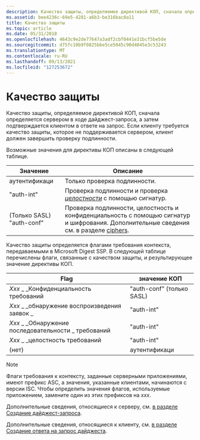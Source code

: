 ```yaml
---
description: Качество защиты, определяемое директивой КОП, сначала определяется сервером в ходе дайджест-запроса, а затем подтверждается клиентом в ответе на запрос.
ms.assetid: bee4236c-69e5-4281-a6b3-be316bac0a11
title: Качество защиты
ms.topic: article
ms.date: 05/31/2018
ms.openlocfilehash: 4643c9e2de77647a3adf2cbf0441e31bcf5be5de
ms.sourcegitcommit: d75fc10b9f0825bbe5ce5045c90d4045e3c53243
ms.translationtype: MT
ms.contentlocale: ru-RU
ms.lasthandoff: 09/13/2021
ms.locfileid: "127253672"
---
```

# <a name="quality-of-protection"></a>Качество защиты

Качество защиты, определяемое директивой КОП, сначала определяется сервером в ходе дайджест-запроса, а затем подтверждается клиентом в ответе на запрос. Если клиенту требуется качество защиты, которое не поддерживается сервером, клиент должен завершить проверку подлинности.

Возможные значения для директивы КОП описаны в следующей таблице.



| Значение                   | Описание                                                                                                                                  |
|-------------------------|----------------------------------------------------------------------------------------------------------------------------------------------|
| аутентификаци                  | Только проверка подлинности.                                                                                                                         |
| "auth-int"              | Проверка подлинности и проверка [*целостности*](../secgloss/i-gly.md) с помощью сигнатур.                  |
| (Только SASL) "auth-conf" | Проверка подлинности, целостность и конфиденциальность с помощью сигнатур и шифрования. Дополнительные сведения см. в разделе [ciphers](ciphers.md). |



 

Качество защиты определяется флагами требования контекста, передаваемыми в Microsoft Digest SSP. В следующей таблице перечислены флаги, связанные с качеством защиты, и результирующее значение директивы КОП.



| Flag                         | значение КОП               |
|------------------------------|-------------------------|
| *Xxx* \_ \_Конфиденциальность требований  | "auth-conf" (только SASL) |
| *Xxx* \_ \_обнаружение воспроизведения заявок \_   | "auth-int"              |
| *Xxx* \_ \_Обнаружение последовательности \_ требований | "auth-int"              |
| *Xxx* \_ \_целостность требований        | "auth-int"              |
| (нет)                       | аутентификаци                  |



 

> [!Note]  
> Флаги требования к контексту, заданные серверными приложениями, имеют префикс ASC, а значения, указанные клиентами, начинаются с версии ISC. Чтобы определить значения флагов, используемые приложением, замените один из этих префиксов на *xxx*.

 

Дополнительные сведения, относящиеся к серверу, см. [в разделе Создание дайджест-запроса](generating-the-digest-challenge.md).

Дополнительные сведения, относящиеся к клиенту, см. [в разделе Создание ответа на запрос дайджеста](generating-the-digest-challenge-response.md).

 

 

